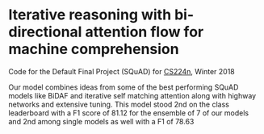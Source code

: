 # Iterative reasoning with bi-directional attention flow for machine comprehension
Code for the Default Final Project (SQuAD) for [CS224n](http://web.stanford.edu/class/cs224n/), Winter 2018

Our model combines ideas from some of the best performing SQuAD models like BiDAF and iterative self matching attention along with highway networks and extensive tuning. This model stood 2nd on the class leaderboard with a F1 score of 81.12 for the ensemble of 7 of our models and 2nd among single models as well with a F1 of 78.63
